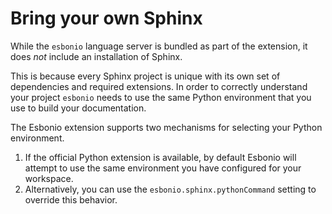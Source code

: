 # Bring your own Sphinx

While the `esbonio` language server is bundled as part of the extension, it does *not* include an installation of Sphinx.

This is because every Sphinx project is unique with its own set of dependencies and required extensions. In order to correctly understand your project `esbonio` needs to use the same Python environment that you use to build your documentation.

The Esbonio extension supports two mechanisms for selecting your Python environment.

1. If the official Python extension is available, by default Esbonio will attempt to use the same environment you have configured for your workspace.
2. Alternatively, you can use the `esbonio.sphinx.pythonCommand` setting to override this behavior.
